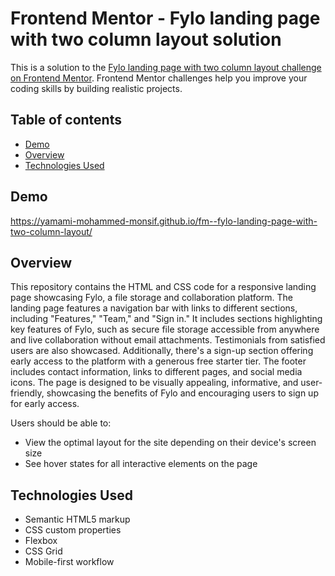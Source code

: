 # Frontend Mentor - Fylo landing page with two column layout solution

This is a solution to the [Fylo landing page with two column layout challenge on Frontend Mentor](https://www.frontendmentor.io/challenges/fylo-landing-page-with-two-column-layout-5ca5ef041e82137ec91a50f5). Frontend Mentor challenges help you improve your coding skills by building realistic projects. 

## Table of contents

- [Demo](#demo)
- [Overview](#overview)
- [Technologies Used](#technologies_used)

## Demo

https://yamami-mohammed-monsif.github.io/fm--fylo-landing-page-with-two-column-layout/

## Overview

This repository contains the HTML and CSS code for a responsive landing page showcasing Fylo, a file storage and collaboration platform. The landing page features a navigation bar with links to different sections, including "Features," "Team," and "Sign in." It includes sections highlighting key features of Fylo, such as secure file storage accessible from anywhere and live collaboration without email attachments. Testimonials from satisfied users are also showcased. Additionally, there's a sign-up section offering early access to the platform with a generous free starter tier. The footer includes contact information, links to different pages, and social media icons. The page is designed to be visually appealing, informative, and user-friendly, showcasing the benefits of Fylo and encouraging users to sign up for early access.

Users should be able to:

- View the optimal layout for the site depending on their device's screen size
- See hover states for all interactive elements on the page

## Technologies Used

- Semantic HTML5 markup
- CSS custom properties
- Flexbox
- CSS Grid
- Mobile-first workflow